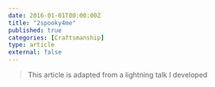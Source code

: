 ```yaml
---
date: 2016-01-01T00:00:00Z
title: "2spooky4me"
published: true
categories: [Craftsmanship]
type: article
external: false
---
```


> This article is adapted from a lightning talk I developed



